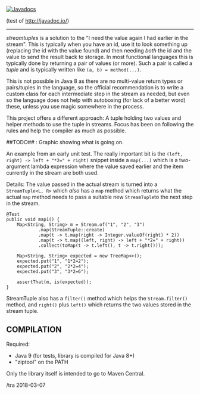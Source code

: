 [![Javadocs](http://javadoc.io/badge/dk.kb.stream/streamtuples.svg)](http://javadoc.io/doc/dk.kb.stream/streamtuples)

(test of http://javadoc.io/)

---


_streamtuples_ is a solution to the "I need the value again I had
earlier in the stream".  This is typically when you have an id, use it
to look something up (replacing the id with the value found) and then
needing _both_ the id and the value to send the result back to
storage.  In most functional languages this is typically done by 
returning a pair of values (or more).  Such a pair is called a _tuple_ 
and is typically written like `(a, b) = method(...)`.

This is not possible in Java 8 as there are no multi-value
return types or pairs/tuples in the language, so the official
recommendation is to write a custom class for each intermediate step
in the stream as needed, but even so the language does not help with
autoboxing (for lack of a better word) these, unless you use magic 
somewhere in the process.

This project offers a different approach:  A tuple holding two values
and helper methods to use the tuple in streams.  Focus has been on
following the rules and help the compiler as much as possible.

##TODO## :  Graphic showing  what is going on.

An example from an early unit test.  The really important bit is the
`(left, right) -> left + "*2=" + right)` snippet inside a `map(...)`
which is a two-argument lambda expression where the value saved earlier and
the item currently in the stream are both used.

Details: 
The value passed in the actual stream is turned into a `StreamTuple<L, R>` 
which _also_ has a `map`  method which returns what the actual `map` method 
needs to pass a suitable new
`StreamTuple`to the next step in the stream.  



    @Test
    public void map1() {
        Map<String, String> m = Stream.of("1", "2", "3")
                .map(StreamTuple::create)
                .map(t -> t.map(right -> Integer.valueOf(right) * 2))
                .map(t -> t.map((left, right) -> left + "*2=" + right))
                .collect(toMap(t -> t.left(), t -> t.right()));

        Map<String, String> expected = new TreeMap<>();
        expected.put("1", "1*2=2");
        expected.put("2", "2*2=4");
        expected.put("3", "3*2=6");

        assertThat(m, is(expected));
    }

StreamTuple also has a `filter()` method which helps the `Stream.filter()` method, 
and  `right()` plus `left()` which returns the two values stored in the stream tuple.


COMPILATION
---

Required:
* Java 9 (for tests, library is compiled for Java 8+)
* "ziptool" on the PATH

Only the library itself is intended to go to Maven Central.

/tra 2018-03-07
